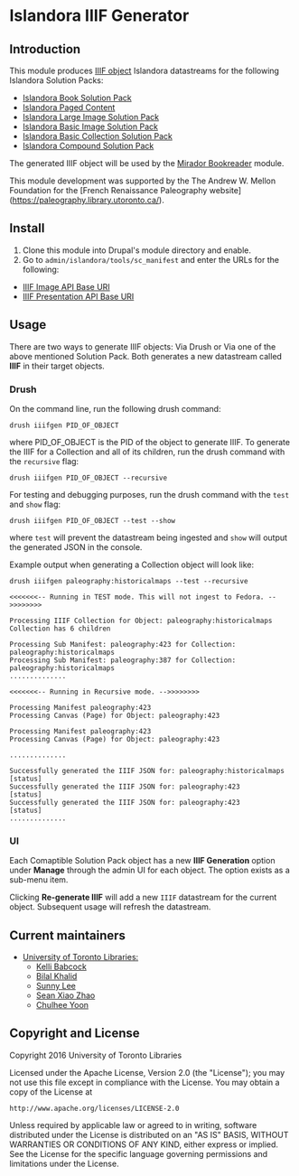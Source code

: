 # Islandora IIIF Generator

## Introduction

This module produces [IIIF object](http://iiif.io/api/presentation/2.1) Islandora datastreams for the following Islandora Solution Packs:
 * [Islandora Book Solution Pack](https://github.com/Islandora/islandora_solution_pack_book)
 * [Islandora Paged Content](https://wiki.duraspace.org/display/ISLANDORA715/Islandora+Paged+Content)
 * [Islandora Large Image Solution Pack](https://wiki.duraspace.org/display/ISLANDORA715/Large+Image+Solution+Pack)
 * [Islandora Basic Image Solution Pack](https://wiki.duraspace.org/display/ISLANDORA715/Basic+Image+Solution+Pack)
 * [Islandora Basic Collection Solution Pack](https://wiki.duraspace.org/display/ISLANDORA715/Basic+Collection+Solution+Pack)
 * [Islandora Compound Solution Pack](https://wiki.duraspace.org/display/ISLANDORA715/Compound+Solution+Pack)

The generated IIIF object will be used by the [Mirador Bookreader](https://github.com/utlib/islandora_mirador_bookreader) module. 

This module development was supported by the The Andrew W. Mellon Foundation for the [French Renaissance Paleography website] (https://paleography.library.utoronto.ca/).

## Install
1. Clone this module into Drupal's module directory and enable.
2. Go to `admin/islandora/tools/sc_manifest` and enter the URLs for the following:
 * [IIIF Image API Base URI](http://iiif.io/api/image/2.0/)
 * [IIIF Presentation API Base URI](http://iiif.io/api/presentation/2.1/)

## Usage
There are two ways to generate IIIF objects: Via Drush or Via one of the above mentioned Solution Pack. Both generates a new datastream called **IIIF** in their target objects.

### Drush
On the command line, run the following drush command:
```
drush iiifgen PID_OF_OBJECT
```
where PID_OF_OBJECT is the PID of the object to generate IIIF.
To generate the IIIF for a Collection and all of its children, run the drush command with the `recursive` flag:
```
drush iiifgen PID_OF_OBJECT --recursive
```
For testing and debugging purposes, run the drush command with the `test` and `show` flag:
```
drush iiifgen PID_OF_OBJECT --test --show
```
where `test` will prevent the datastream being ingested and `show` will output the generated JSON in the console.

Example output when generating a Collection object will look like:
```
drush iiifgen paleography:historicalmaps --test --recursive

<<<<<<<-- Running in TEST mode. This will not ingest to Fedora. -->>>>>>>>

Processing IIIF Collection for Object: paleography:historicalmaps
Collection has 6 children

Processing Sub Manifest: paleography:423 for Collection: paleography:historicalmaps
Processing Sub Manifest: paleography:387 for Collection: paleography:historicalmaps
..............

<<<<<<<-- Running in Recursive mode. -->>>>>>>>

Processing Manifest paleography:423
Processing Canvas (Page) for Object: paleography:423

Processing Manifest paleography:423
Processing Canvas (Page) for Object: paleography:423

..............

Successfully generated the IIIF JSON for: paleography:historicalmaps                                                   [status]
Successfully generated the IIIF JSON for: paleography:423                                                              [status]
Successfully generated the IIIF JSON for: paleography:423                                                              [status]
..............
```

### UI
Each Comaptible Solution Pack object has a new **IIIF Generation** option under **Manage** through the admin UI for each object. The option exists as a sub-menu item.

Clicking **Re-generate IIIF** will add a new `IIIF` datastream for the current object. Subsequent usage will refresh the datastream.

## Current maintainers

* [University of Toronto Libraries:](http://its.library.utoronto.ca/)
	* [Kelli Babcock](http://its.library.utoronto.ca/staff/kelli-babcock)
	* [Bilal Khalid](https://github.com/bilalkhalid)
	* [Sunny Lee](https://github.com/sunnywd)
	* [Sean Xiao Zhao](https://github.com/sean-xiao-zhao7)
	* [Chulhee Yoon](https://github.com/cyoon84)

## Copyright and License

Copyright 2016 University of Toronto Libraries

Licensed under the Apache License, Version 2.0 (the "License");
you may not use this file except in compliance with the License.
You may obtain a copy of the License at

    http://www.apache.org/licenses/LICENSE-2.0

Unless required by applicable law or agreed to in writing, software
distributed under the License is distributed on an "AS IS" BASIS,
WITHOUT WARRANTIES OR CONDITIONS OF ANY KIND, either express or implied.
See the License for the specific language governing permissions and
limitations under the License.
